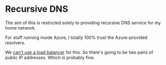 # Recursive DNS

The aim of this is restricted solely to providing recursive DNS service
for my home network.

For stuff running inside Azure, I totally 100% trust the Azure-provided
resolvers.

We [can't use a load
balancer](../rationale-and-motivations/regions-load-balancers-slas.md#load-balancers)
for this. So there's going to be two pairs of public IP addresses. Which is
probably fine.
